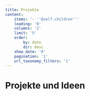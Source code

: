 ```yaml
---
title: Projekte
content:
    items: '- ''@self.children'''
    leading: '0'
    columns: '2'
    limit: '5'
    order:
        by: date
        dir: desc
    show_date: '0'
    pagination: '1'
    url_taxonomy_filters: '1'
---
```


# Projekte und Ideen